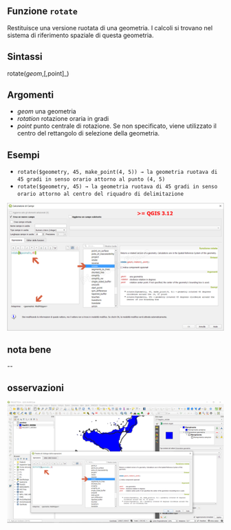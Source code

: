 ## Funzione `rotate`

Restituisce una versione ruotata di una geometria. I calcoli si trovano nel sistema di riferimento spaziale di questa geometria.

## Sintassi

rotate(_geom_,[,point]_)

## Argomenti

* _geom_ una geometria
* _rotation_ rotazione oraria in gradi
* _point_ punto centrale di rotazione. Se non specificato, viene utilizzato il centro del rettangolo di selezione della geometria.

## Esempi

* `rotate($geometry, 45, make_point(4, 5)) → la geometria ruotava di 45 gradi in senso orario attorno al punto (4, 5)`
* `rotate($geometry, 45) → la geometria ruotava di 45 gradi in senso orario attorno al centro del riquadro di delimitazione`

![](/img/geometria/rotate/rotate1.png)

## nota bene

--

## osservazioni

![screen](/img/novita_312/image03.png)